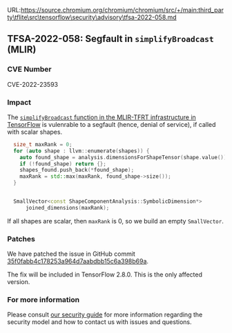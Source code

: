 URL:https://source.chromium.org/chromium/chromium/src/+/main:third_party\tflite\src\tensorflow\security\advisory\tfsa-2022-058.md
## TFSA-2022-058: Segfault in `simplifyBroadcast` (MLIR)

### CVE Number
CVE-2022-23593

### Impact
The [`simplifyBroadcast` function in the MLIR-TFRT infrastructure in TensorFlow](https://github.com/tensorflow/tensorflow/blob/274df9b02330b790aa8de1cee164b70f72b9b244/tensorflow/compiler/mlir/tfrt/jit/transforms/tf_cpurt_symbolic_shape_optimization.cc#L149-L205) is vulenrable to a segfault (hence, denial of service), if called with scalar shapes.

```cc
  size_t maxRank = 0;
  for (auto shape : llvm::enumerate(shapes)) {
    auto found_shape = analysis.dimensionsForShapeTensor(shape.value());
    if (!found_shape) return {};
    shapes_found.push_back(*found_shape);
    maxRank = std::max(maxRank, found_shape->size());
  }


  SmallVector<const ShapeComponentAnalysis::SymbolicDimension*>
      joined_dimensions(maxRank);
```

If all shapes are scalar, then `maxRank` is 0, so we build an empty `SmallVector`.

### Patches
We have patched the issue in GitHub commit [35f0fabb4c178253a964d7aabdbb15c6a398b69a](https://github.com/tensorflow/tensorflow/commit/35f0fabb4c178253a964d7aabdbb15c6a398b69a).

The fix will be included in TensorFlow 2.8.0. This is the only affected version.

### For more information
Please consult [our security guide](https://github.com/tensorflow/tensorflow/blob/master/SECURITY.md) for more information regarding the security model and how to contact us with issues and questions.
